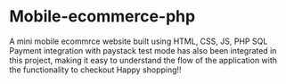 # Mobile-ecommerce-php
A mini mobile ecommrce website built using HTML, CSS, JS, PHP SQL
Payment integration with paystack test mode has also been integrated in this project,
making it easy to understand the flow of the application with the functionality to checkout
Happy shopping!!